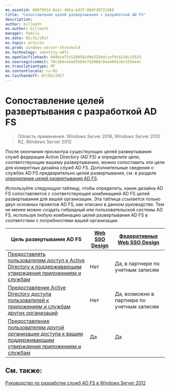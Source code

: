 ```yaml
---
ms.assetid: 68979914-8a1c-465a-bd37-08df30722d69
title: "Сопоставление целей развертывания с разработкой AD FS"
description: 
author: billmath
ms.author: billmath
manager: femila
ms.date: 05/31/2017
ms.topic: article
ms.prod: windows-server-threshold
ms.technology: identity-adfs
ms.openlocfilehash: 048bce75c52895b2d9e215bdccef9cb13dc23533
ms.sourcegitcommit: 70c1b6cedad55b9c7d2068c9aa4891c6c533ee4c
ms.translationtype: MT
ms.contentlocale: ru-RU
ms.lasthandoff: 07/03/2017
---
```

# <a name="mapping-your-deployment-goals-to-an-ad-fs-design"></a>Сопоставление целей развертывания с разработкой AD FS

>Область применения: Windows Server 2016, Windows Server 2012 R2, Windows Server 2012

После окончания просмотра существующих целей развертывания служб федерации Active Directory \(AD FS\) и определите цели, соответствующие вашему развертыванию, можно сопоставить эти цели для конкретных дизайна служб AD FS. Дополнительные сведения о службах AD FS предварительно целей развертывания, см. в разделе [определение целей развертывания AD FS](Identifying-Your-AD-FS-Deployment-Goals.md).  
  
Используйте следующую таблицу, чтобы определить, какие дизайна AD FS сопоставляется с соответствующей комбинацией AD FS целей развертывания для вашей организации. Эта таблица ссылается только двух основных проектов AD FS, как описано в данном руководстве. Тем не менее можно создать гибридный или пользовательской системы AD FS, используя любую комбинацию целей развертывания AD FS в соответствии с потребностями вашей организации.  
  
|Цель развертывания AD FS|[Web SSO Design](Web-SSO-Design.md)|[Федеративные Web SSO Design](Federated-Web-SSO-Design.md)|  
|---------------------------------------------------------------------------|----------------------------------------------------------------------------------|--------------------------------------------------------------------------------------------|  
|[Предоставлять пользователям доступ к Active Directory к поддерживающим утверждения приложениям и службам](Provide-Your-Active-Directory-Users-Access-to-Your-Claims-Aware-Applications-and-Services.md)|Нет|Да, в партнере по учетным записям|  
|[Предоставление Active Directory доступа пользователей к приложениям и службам других организаций](Provide-Your-Active-Directory-Users-Access-to-the-Applications-and-Services-of-Other-Organizations.md)|Нет|Да, возможно в партнере по учетным записям|  
|[Предоставление пользователям другой организации доступа к вашим поддерживающим утверждения приложениям и службам](Provide-Users-in-Another-Organization-Access-to-Your-Claims-Aware-Applications-and-Services.md)|Да|Да|  

## <a name="see-also"></a>См. также:
[Руководство по разработке служб AD FS в Windows Server 2012](AD-FS-Design-Guide-in-Windows-Server-2012.md)
  

